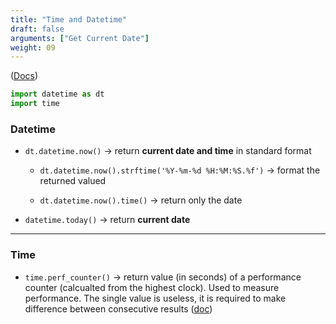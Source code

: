 ```yaml
---
title: "Time and Datetime"
draft: false
arguments: ["Get Current Date"]
weight: 09
---
```


([Docs](https://docs.python.org/3/library/datetime.html))

```py
import datetime as dt
import time
```

### Datetime

- `dt.datetime.now()` &rarr; return **current date and time** in standard format
    
    - `dt.datetime.now().strftime('%Y-%m-%d %H:%M:%S.%f')` &rarr; format the returned valued

    - `dt.datetime.now().time()` &rarr; return only the date

-   `datetime.today()` &rarr; return **current date**

* * *

### Time

- `time.perf_counter()` &rarr; return value (in seconds) of a performance counter (calcualted from the highest clock). Used to measure performance. The single value is useless, it is required to make difference between consecutive results ([doc](https://docs.python.org/3/library/time.html#time.perf_counter)) 
